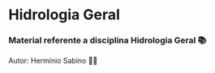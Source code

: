 # Hidrologia Geral

### Material referente a disciplina Hidrologia Geral 📚


Autor:
Hermínio Sabino 👨‍🏫

